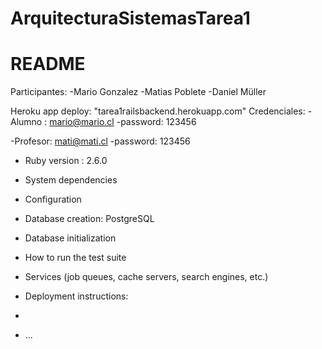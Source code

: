 
# ArquitecturaSistemasTarea1

# README
Participantes:
-Mario Gonzalez
-Matias Poblete
-Daniel Müller

Heroku app deploy:
"tarea1railsbackend.herokuapp.com"
Credenciales:
-Alumno : mario@mario.cl
-password: 123456

-Profesor: mati@mati.cl
-password: 123456

* Ruby version : 2.6.0

* System dependencies

* Configuration

* Database creation: PostgreSQL

* Database initialization

* How to run the test suite

* Services (job queues, cache servers, search engines, etc.)

* Deployment instructions:
-

* ...

